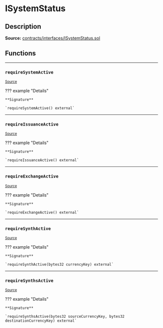 # ISystemStatus

## Description


**Source:** [contracts/interfaces/ISystemStatus.sol](https://github.com/Synthetixio/synthetix/tree/develop/contracts/interfaces/ISystemStatus.sol)

## Functions


---
### `requireSystemActive`

<sub>[Source](https://github.com/Synthetixio/synthetix/tree/develop/contracts/interfaces/ISystemStatus.sol#L6)</sub>



??? example "Details"

    **Signature**

    `requireSystemActive() external`


---
### `requireIssuanceActive`

<sub>[Source](https://github.com/Synthetixio/synthetix/tree/develop/contracts/interfaces/ISystemStatus.sol#L8)</sub>



??? example "Details"

    **Signature**

    `requireIssuanceActive() external`


---
### `requireExchangeActive`

<sub>[Source](https://github.com/Synthetixio/synthetix/tree/develop/contracts/interfaces/ISystemStatus.sol#L10)</sub>



??? example "Details"

    **Signature**

    `requireExchangeActive() external`


---
### `requireSynthActive`

<sub>[Source](https://github.com/Synthetixio/synthetix/tree/develop/contracts/interfaces/ISystemStatus.sol#L12)</sub>



??? example "Details"

    **Signature**

    `requireSynthActive(bytes32 currencyKey) external`


---
### `requireSynthsActive`

<sub>[Source](https://github.com/Synthetixio/synthetix/tree/develop/contracts/interfaces/ISystemStatus.sol#L14)</sub>



??? example "Details"

    **Signature**

    `requireSynthsActive(bytes32 sourceCurrencyKey, bytes32 destinationCurrencyKey) external`

